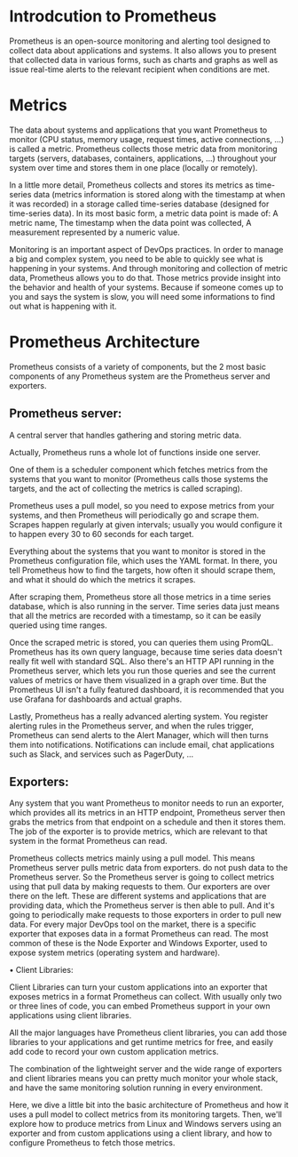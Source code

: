 # Introdcution to Prometheus

Prometheus is an open-source monitoring and alerting tool designed to collect data about applications and systems. It also allows you to present that collected data in various forms, such as charts and graphs as well as issue real-time alerts to the relevant recipient when conditions are met.

# Metrics

The data about systems and applications that you want Prometheus to monitor (CPU status, memory usage, request times, active connections, ...) is called a metric. Prometheus collects those metric data from monitoring targets (servers, databases, containers, applications, ...) throughout your system over time and stores them in one place (locally or remotely).

In a little more detail, Prometheus collects and stores its metrics as time-series data (metrics information is stored along with the timestamp at when it was recorded) in a storage called time-series database (designed for time-series data). In its most basic form, a metric data point is made of: A metric name, The timestamp when the data point was collected, A measurement represented by a numeric value.

Monitoring is an important aspect of DevOps practices. In order to manage a big and complex system, you need to be able to quickly see what is happening in your systems. And through monitoring and collection of metric data, Prometheus allows you to do that. Those metrics provide insight into the behavior and health of your systems. Because if someone comes up to you and says the system is slow, you will need some informations to find out what is happening with it.

# Prometheus Architecture

Prometheus consists of a variety of components, but the 2 most basic components of any Prometheus system are the Prometheus server and exporters.

## Prometheus server:

A central server that handles gathering and storing metric data.

Actually, Prometheus runs a whole lot of functions inside one server. 

One of them is a scheduler component which fetches metrics from the systems that you want to monitor (Prometheus calls those systems the targets, and the act of collecting the metrics is called scraping).

Prometheus uses a pull model, so you need to expose metrics from your systems, and then Prometheus will periodically go and scrape them. Scrapes happen regularly at given intervals; usually you would configure it to happen every 30 to 60 seconds for each target.

Everything about the systems that you want to monitor is stored in the Prometheus configuration file, which uses the YAML format. In there, you tell Prometheus how to find the targets, how often it should scrape them, and what it should do which the metrics it scrapes.

After scraping them, Prometheus store all those metrics in a time series database, which is also running in the server. Time series data just means that all the metrics are recorded with a timestamp, so it can be easily queried using time ranges.

Once the scraped metric is stored, you can queries them using PromQL. Prometheus has its own query language, because time series data doesn't really fit well with standard SQL. Also there's an HTTP API running in the Prometheus server, which lets you run those queries and see the current values of metrics or have them visualized in a graph over time. But the Prometheus UI isn't a fully featured dashboard, it is recommended that you use Grafana for dashboards and actual graphs. 

Lastly, Prometheus has a really advanced alerting system. You register alerting rules in the Prometheus server, and when the rules trigger, Prometheus can send alerts to the Alert Manager, which will then turns them into notifications. Notifications can include email, chat applications such as Slack, and services such as PagerDuty, ...

## Exporters:

Any system that you want Prometheus to monitor needs to run an exporter, which provides all its metrics in an HTTP endpoint, Prometheus server then grabs the metrics from that endpoint on a schedule and then it stores them. The job of the exporter is to provide metrics, which are relevant to that system in the format Prometheus can read.

Prometheus collects metrics mainly using a pull model. This means Prometheus server pulls metric data from exporters. do not push data to the Prometheus server.
  So the Prometheus server is going to collect
metrics using that pull data
by making requests to them.
Our exporters are over there on the left.
These are different systems and applications
that are providing data,
which the Prometheus server is then able to pull.
And it's going to periodically make requests
to those exporters in order to pull new data.
For every major DevOps tool on the market, there is a specific exporter that exposes data in a format Prometheus can read. The most common of these is the Node Exporter and Windows Exporter, used to expose system metrics (operating system and hardware).

• Client Libraries:

Client Libraries can turn your custom applications into an exporter that exposes metrics in a format Prometheus can collect. With usually only two or three lines of code, you can embed Prometheus support in your own applications using client libraries.  

All the major languages have Prometheus client libraries, you can add those libraries to your applications and get runtime metrics for free, and easily add code to record your own custom application metrics. 

The combination of the lightweight server and the wide range of exporters and client libraries means you can pretty much monitor your whole stack, and have the same monitoring solution running in every environment.


Here, we dive a little bit into the basic architecture of Prometheus and how it uses a pull model to collect metrics from its monitoring targets. Then, we'll explore how to produce metrics from Linux and Windows servers using an exporter and from custom applications using a client library, and how to configure Prometheus to fetch those metrics. 
